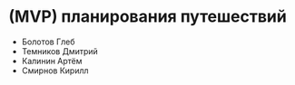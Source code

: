 <h1>(MVP) планирования путешествий</h1>

<ul>
    <li>Болотов Глеб</li>
    <li>Темников Дмитрий</li>
    <li>Калинин Артём</li>
    <li>Смирнов Кирилл</li>
</ul>